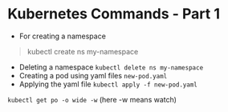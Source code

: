 # **Kubernetes Commands - Part 1**

- For creating a namespace
> kubectl create ns my-namespace

- Deleting a namespace `kubectl delete ns my-namespace`
- Creating a pod using yaml files `new-pod.yaml`
- Applying the yaml file `kubectl apply -f new-pod.yaml`

`kubectl get po -o wide -w` (here -w means watch)






